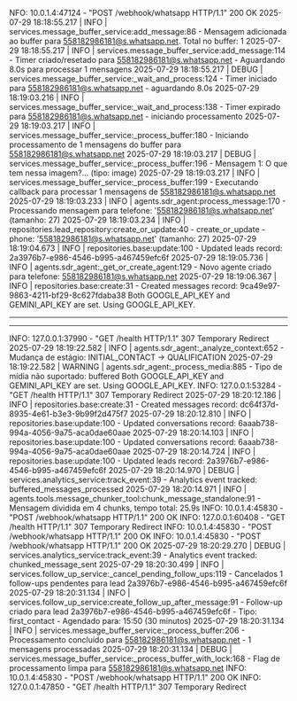 NFO:     10.0.1.4:47124 - "POST /webhook/whatsapp HTTP/1.1" 200 OK
2025-07-29 18:18:55.217 | INFO     | services.message_buffer_service:add_message:86 - Mensagem adicionada ao buffer para 558182986181@s.whatsapp.net. Total no buffer: 1
2025-07-29 18:18:55.217 | INFO     | services.message_buffer_service:add_message:114 - Timer criado/resetado para 558182986181@s.whatsapp.net - Aguardando 8.0s para processar 1 mensagens
2025-07-29 18:18:55.217 | DEBUG    | services.message_buffer_service:_wait_and_process:124 - Timer iniciado para 558182986181@s.whatsapp.net - aguardando 8.0s
2025-07-29 18:19:03.216 | INFO     | services.message_buffer_service:_wait_and_process:138 - Timer expirado para 558182986181@s.whatsapp.net - iniciando processamento
2025-07-29 18:19:03.217 | INFO     | services.message_buffer_service:_process_buffer:180 - Iniciando processamento de 1 mensagens do buffer para 558182986181@s.whatsapp.net
2025-07-29 18:19:03.217 | DEBUG    | services.message_buffer_service:_process_buffer:196 -   Mensagem 1: O que tem nessa imagem?... (tipo: image)
2025-07-29 18:19:03.217 | INFO     | services.message_buffer_service:_process_buffer:199 - Executando callback para processar 1 mensagens de 558182986181@s.whatsapp.net
2025-07-29 18:19:03.233 | INFO     | agents.sdr_agent:process_message:170 - Processando mensagem para telefone: '558182986181@s.whatsapp.net' (tamanho: 27)
2025-07-29 18:19:03.234 | INFO     | repositories.lead_repository:create_or_update:40 - create_or_update - phone: '558182986181@s.whatsapp.net' (tamanho: 27)
2025-07-29 18:19:04.673 | INFO     | repositories.base:update:100 - Updated leads record: 2a3976b7-e986-4546-b995-a467459efc6f
2025-07-29 18:19:05.736 | INFO     | agents.sdr_agent:_get_or_create_agent:129 - Novo agente criado para telefone: 558182986181@s.whatsapp.net
2025-07-29 18:19:06.367 | INFO     | repositories.base:create:31 - Created messages record: 9ca49e97-9863-4211-bf29-8c627fdaba38
Both GOOGLE_API_KEY and GEMINI_API_KEY are set. Using GOOGLE_API_KEY.

------------------------------------------------------------------------------------------------------------------------


------------------------------------------------------------------------------------------------------------------------

INFO:     127.0.0.1:37990 - "GET /health HTTP/1.1" 307 Temporary Redirect
2025-07-29 18:19:22.582 | INFO     | agents.sdr_agent:_analyze_context:652 - Mudança de estágio: INITIAL_CONTACT -> QUALIFICATION
2025-07-29 18:19:22.582 | WARNING  | agents.sdr_agent:_process_media:885 - Tipo de mídia não suportado: buffered
Both GOOGLE_API_KEY and GEMINI_API_KEY are set. Using GOOGLE_API_KEY.
INFO:     127.0.0.1:53284 - "GET /health HTTP/1.1" 307 Temporary Redirect
2025-07-29 18:20:12.186 | INFO     | repositories.base:create:31 - Created messages record: dc64f37d-8935-4e61-b3e3-9b99f2d475f7
2025-07-29 18:20:12.810 | INFO     | repositories.base:update:100 - Updated conversations record: 6aaab738-994a-4056-9a75-aca0dae60aae
2025-07-29 18:20:14.103 | INFO     | repositories.base:update:100 - Updated conversations record: 6aaab738-994a-4056-9a75-aca0dae60aae
2025-07-29 18:20:14.724 | INFO     | repositories.base:update:100 - Updated leads record: 2a3976b7-e986-4546-b995-a467459efc6f
2025-07-29 18:20:14.970 | DEBUG    | services.analytics_service:track_event:39 - Analytics event tracked: buffered_messages_processed
2025-07-29 18:20:14.971 | INFO     | agents.tools.message_chunker_tool:chunk_message_standalone:91 - Mensagem dividida em 4 chunks, tempo total: 25.9s
INFO:     10.0.1.4:45830 - "POST /webhook/whatsapp HTTP/1.1" 200 OK
INFO:     127.0.0.1:60408 - "GET /health HTTP/1.1" 307 Temporary Redirect
INFO:     10.0.1.4:45830 - "POST /webhook/whatsapp HTTP/1.1" 200 OK
INFO:     10.0.1.4:45830 - "POST /webhook/whatsapp HTTP/1.1" 200 OK
2025-07-29 18:20:29.270 | DEBUG    | services.analytics_service:track_event:39 - Analytics event tracked: chunked_message_sent
2025-07-29 18:20:30.499 | INFO     | services.follow_up_service:_cancel_pending_follow_ups:119 - Cancelados 1 follow-ups pendentes para lead 2a3976b7-e986-4546-b995-a467459efc6f
2025-07-29 18:20:31.134 | INFO     | services.follow_up_service:create_follow_up_after_message:91 - Follow-up criado para lead 2a3976b7-e986-4546-b995-a467459efc6f - Tipo: first_contact - Agendado para: 15:50 (30 minutos)
2025-07-29 18:20:31.134 | INFO     | services.message_buffer_service:_process_buffer:206 - Processamento concluído para 558182986181@s.whatsapp.net - 1 mensagens processadas
2025-07-29 18:20:31.134 | DEBUG    | services.message_buffer_service:_process_buffer_with_lock:168 - Flag de processamento limpa para 558182986181@s.whatsapp.net
INFO:     10.0.1.4:45830 - "POST /webhook/whatsapp HTTP/1.1" 200 OK
INFO:     127.0.0.1:47850 - "GET /health HTTP/1.1" 307 Temporary Redirect